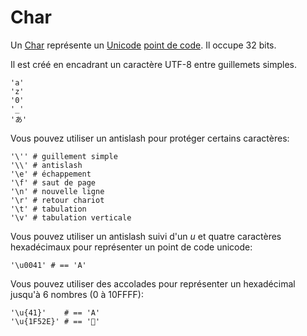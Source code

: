 # Char

Un [Char](http://crystal-lang.org/api/Char.html) représente un [Unicode](https://fr.wikipedia.org/wiki/Unicode)
[point de code](http://fr.wikipedia.org/wiki/Point_de_code).
Il occupe 32 bits.

Il est créé en encadrant un caractère UTF-8 entre guillemets simples.

```crystal
'a'
'z'
'0'
'_'
'あ'
```

Vous pouvez utiliser un antislash pour protéger certains caractères:

```crystal
'\'' # guillement simple
'\\' # antislash
'\e' # échappement
'\f' # saut de page
'\n' # nouvelle ligne
'\r' # retour chariot
'\t' # tabulation
'\v' # tabulation verticale
```

Vous pouvez utiliser un antislash suivi d'un *u* et quatre caractères hexadécimaux pour représenter un point de code unicode:

```crystal
'\u0041' # == 'A'
```

Vous pouvez utiliser des accolades pour représenter un hexadécimal jusqu'à 6 nombres (0 à 10FFFF):

```crystal
'\u{41}'    # == 'A'
'\u{1F52E}' # == '🔮'
```
